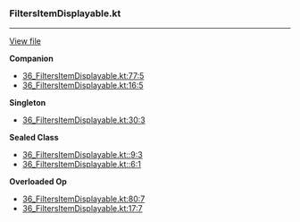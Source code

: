 ### FiltersItemDisplayable.kt
---
[View file](files/36_FiltersItemDisplayable.kt)

**Companion**

 - [36_FiltersItemDisplayable.kt:77:5](files/36_FiltersItemDisplayable.kt#L77)
 - [36_FiltersItemDisplayable.kt:16:5](files/36_FiltersItemDisplayable.kt#L16)

**Singleton**

 - [36_FiltersItemDisplayable.kt:30:3](files/36_FiltersItemDisplayable.kt#L30)

**Sealed Class**

 - [36_FiltersItemDisplayable.kt::9:3](files/36_FiltersItemDisplayable.kt#L:9)
 - [36_FiltersItemDisplayable.kt::6:1](files/36_FiltersItemDisplayable.kt#L:6)

**Overloaded Op**

 - [36_FiltersItemDisplayable.kt:80:7](files/36_FiltersItemDisplayable.kt#L80)
 - [36_FiltersItemDisplayable.kt:17:7](files/36_FiltersItemDisplayable.kt#L17)
